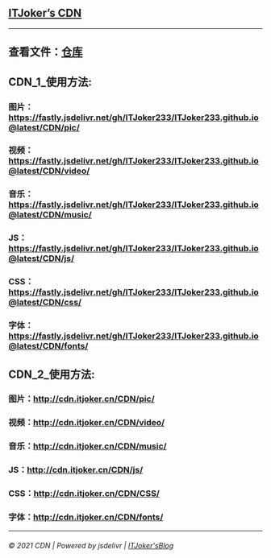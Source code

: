 <html>

<head>
    <meta name="theme-color" content="rgb(17,14,9)">



<body>
    <div class="container">
        <div class="row">
            <div class="col-sm-12">
                <h2><a href="https://cdn.itjoker.cn">ITJoker’s CDN</a></h2>
                <hr>
            </div>
            <div class="col-sm-9">
                <h2>查看文件：<a href="https://github.com/ITJoker233/ITJoker233.github.io/tree/master/CDN">仓库</a></h2>
            </div>
            <div class="col-sm-9">
                <h2>CDN_1_使用方法:</h2>
                <h3>图片：<a href="https://fastly.jsdelivr.net/gh/ITJoker233/ITJoker233.github.io@latest/CDN/pic/">https://fastly.jsdelivr.net/gh/ITJoker233/ITJoker233.github.io@latest/CDN/pic/</a></h3>
                <h3>视频：<a href="https://fastly.jsdelivr.net/gh/ITJoker233/ITJoker233.github.io@latest/CDN/video/">https://fastly.jsdelivr.net/gh/ITJoker233/ITJoker233.github.io@latest/CDN/video/</a></h3>
                <h3>音乐：<a href="https://fastly.jsdelivr.net/gh/ITJoker233/ITJoker233.github.io@latest/CDN/music/">https://fastly.jsdelivr.net/gh/ITJoker233/ITJoker233.github.io@latest/CDN/music/</a></h3>
                <h3>JS：<a href="https://fastly.jsdelivr.net/gh/ITJoker233/ITJoker233.github.io@latest/CDN/js/">https://fastly.jsdelivr.net/gh/ITJoker233/ITJoker233.github.io@latest/CDN/js/</a></h3>
                <h3>CSS：<a href="https://fastly.jsdelivr.net/gh/ITJoker233/ITJoker233.github.io@latest/CDN/js/">https://fastly.jsdelivr.net/gh/ITJoker233/ITJoker233.github.io@latest/CDN/css/</a></h3>
                <h3>字体：<a href="https://fastly.jsdelivr.net/gh/ITJoker233/ITJoker233.github.io@latest/CDN/js/">https://fastly.jsdelivr.net/gh/ITJoker233/ITJoker233.github.io@latest/CDN/fonts/</a></h3>
            </div>
            <div class="col-sm-9">
                <h2>CDN_2_使用方法:</h2>
                <h3>图片：<a href="http://cdn.itjoker.cn/CDN/pic/">http://cdn.itjoker.cn/CDN/pic/</a></h3>
                <h3>视频：<a href="http://cdn.itjoker.cn/CDN/video/">http://cdn.itjoker.cn/CDN/video/</a></h3>
                <h3>音乐：<a href="http://cdn.itjoker.cn/CDN/music/">http://cdn.itjoker.cn/CDN/music/</a></h3>
                <h3>JS：<a href="http://cdn.itjoker.cn/CDN/js/">http://cdn.itjoker.cn/CDN/js/</a></h3>
                <h3>CSS：<a href="http://cdn.itjoker.cn/CDN/js/">http://cdn.itjoker.cn/CDN/CSS/</a></h3>
                <h3>字体：<a href="http://cdn.itjoker.cn/CDN/js/">http://cdn.itjoker.cn/CDN/fonts/</a></h3>
            </div>
        </div>
        <hr>
        <div class="row">
            <div class="col-sm-12">
                <h6>© 2021 CDN | Powered by jsdelivr | <a href="https://blog.itjoker.cn">ITJoker'sBlog</a></h6>
            </div>
        </div>
    </div>
    </div>
</body>

</html>
